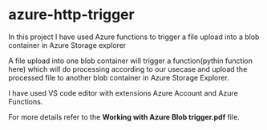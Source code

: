 # azure-http-trigger

In this project I have used Azure functions to trigger a file upload into a blob container in Azure Storage explorer

A file upload into one blob container will trigger a function(pythin function here) which will do processing according to our usecase and upload the processed file to another blob container in Azure Storage Explorer.

I have used VS code editor with extensions Azure Account and Azure Functions.

For more details refer to the **Working with Azure Blob trigger.pdf** file.

